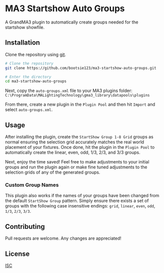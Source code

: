 # MA3 Startshow Auto Groups

A GrandMA3 plugin to automatically create groups needed for the startshow showfile.

## Installation

Clone the repository using [git](https://git-scm.com/).

```bash
# Clone the repository
git clone https://github.com/bootsie123/ma3-startshow-auto-groups.git

# Enter the directory
cd ma3-startshow-auto-groups
```

Next, copy the `auto-groups.xml` file to your MA3 plugins folder: `C:\ProgramData\MALightingTechnology\gma3_library\datapools\plugins`

From there, create a new plugin in the `Plugin Pool` and then hit `Import` and select `auto-groups.xml`.

## Usage

After installing the plugin, create the `StartShow Group 1-8 Grid` groups as normal ensuring the selection grid accurately matches the real world placement of your fixtures. Once done, hit the plugin in the `Plugin Pool` to automatically create the linear, even, odd, 1/3, 2/3, and 3/3 groups.

Next, enjoy the time saved! Feel free to make adjustments to your initial groups and run the plugin again or make fine tuned adjustments to the selection grids of any of the generated groups.

### Custom Group Names

This plugin also works if the names of your groups have been changed from the default `StartShow Group` pattern. Simply ensure there exists a set of groups with the following case insensitive endings: `grid`, `linear`, `even`, `odd`, `1/3`, `2/3`, `3/3`.

## Contributing

Pull requests are welcome. Any changes are appreciated!

## License

[ISC](https://choosealicense.com/licenses/isc/)
